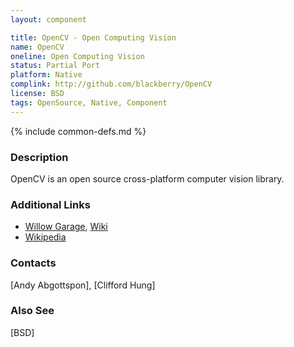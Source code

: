 ```yaml
---
layout: component

title: OpenCV - Open Computing Vision
name: OpenCV
oneline: Open Computing Vision
status: Partial Port
platform: Native
complink: http://github.com/blackberry/OpenCV
license: BSD
tags: OpenSource, Native, Component
---
```

{% include common-defs.md %}

### Description
OpenCV is an open source cross-platform computer vision library.

### Additional Links
* [Willow Garage](http://willowgarage.com), [Wiki](http://opencv.willowgarage.com/wiki/)
* [Wikipedia](http://en.wikipedia.org/wiki/OpenCV)

### Contacts
[Andy Abgottspon], [Clifford Hung]

### Also See
[BSD]